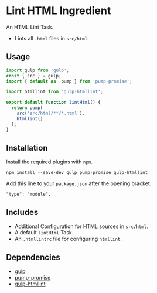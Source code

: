 Lint HTML Ingredient
================================================================================

An HTML Lint Task.

- Lints all `.html` files in `src/html`.

Usage
--------------------------------------------------------------------------------

```javascript
import gulp from 'gulp';
const { src } = gulp;
import { default as  pump } from 'pump-promise';

import htmllint from 'gulp-htmllint';

export default function lintHtml() {
  return pump(
    src('src/html/**/*.html'),
    htmllint()
  );
}
````

Installation
--------------------------------------------------------------------------------

Install the required plugins with `npm`.

`npm install --save-dev gulp pump-promise gulp-htmllint`

Add this line to your `package.json` after the opening bracket.

`"type": "module",`

Includes
--------------------------------------------------------------------------------

- Additional Configuration for HTML sources in `src/html`.
- A default `lintHtml` Task.
- An `.htmllintrc` file for configuring `htmllint`.

Dependencies
--------------------------------------------------------------------------------

- [gulp](https://www.npmjs.com/package/gulp)
- [pump-promise](https://www.npmjs.com/package/pump-promise)
- [gulp-htmllint](https://www.npmjs.com/package/gulp-htmllint)
